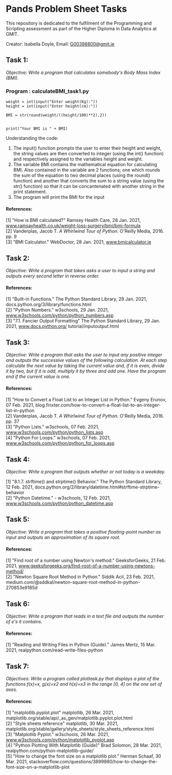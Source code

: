 # Pands Problem Sheet Tasks
This repository is dedicated to the fulfilment of the Programming and Scripting assessment as part of the Higher Diploma in Data Analytics at GMIT.</br>

Creator: Isabella Doyle, Email: G00398800@gmit.ie

## Task 1:

*Objective: Write a program that calculates somebody's Body Mass Index (BMI).*
### Program : calculateBMI_task1.py
```
weight = int(input("Enter weight(Kg):"))       
height = int(input("Enter height(cm):"))        

BMI = str(round(weight/((height/100)**2),2))


print("Your BMI is " + BMI)
```
Understanding the code: 

1. The input() function prompts the user to enter their height and weight, the string values are then converted to integer (using the int() function) and respectively assigned to the variables height and weight. 
2. The variable BMI contains the mathematical equation for calculating BMI. Also contained in the variable are 2 functions; one which rounds the sum of the equation to two decimal places (using the round() function) and another that converts the sum to a string value (using the str() function) so that it can be concantenated with another string in the print statement. 
3. The program will print the BMI for the input

#### References:

[1] "How is BMI calculated?" Ramsey Health Care, 28 Jan. 2021,
www.ramsayhealth.co.uk/weight-loss-surgery/bmi/bmi-formula</br>
[2] Vanderplas, Jacob T. *A Whirlwind Tour of Python.* O'Reilly Media, 2016. pp. 9</br>
[3] "BMI Calculator." WebDoctor, 28 Jan. 2021, www.bmicalculator.ie 

## Task 2:

*Objective: Write a program that takes asks a user to input a string and outputs every second letter in reverse order.*
#### References:

[1] "Built-in Functions." The Python Standard Library, 29 Jan. 2021, docs.python.org/3/library/functions.html</br> 
[2] "Python Numbers." w3schools, 29 Jan. 2021, www.w3schools.com/python/python_numbers.asp</br>
[3] "7.1. Fancier Output Formatting" The Python Standard Library, 29 Jan. 2021, www.docs.python.org/          tutorial/inputoutput.html

## Task 3:

*Objective: Write a program that asks the user to input any positive integer and outputs the successive values of the following calculation. At each step calculate the next value by taking the current value and, if it is even, divide it by two, but if it is odd, multiply it by three and add one. Have the program end if the current value is one.*
#### References:

[1] "How to Convert a Float List to an Integer List in Python." Evgeny Erunov, 07 Feb. 2021, blog.finxter.com/how-to-convert-a-float-list-to-an-integer-list-in-python</br>
[2] Vanderplas, Jacob T. *A Whirlwind Tour of Python.* O'Reilly Media, 2016. pp. 37</br>
[3] "Python Lists." w3schools, 07 Feb. 2021, www.w3schools.com/python/python_lists.asp</br>
[4] "Python For Loops." w3schools, 07 Feb. 2021, www.w3schools.com/python/python_for_loops.asp

## Task 4:

*Objective: Write a program that outputs whether or not today is a weekday.*

[1] "8.1.7. strftime() and strptime() Behavior." The Python Standard Library, 12 Feb. 2021, docs.python.org/2/library/datetime.html#strftime-strptime-behavior</br>
[2] "Python Datetime." - w3schools, 12 Feb. 2021, www.w3schools.com/python/python_datetime.asp

## Task 5:
*Objective: Write a program that takes a positive floating-point number as input and outputs an approximation of its square root.*
#### References:

[1] "Find root of a number using Newton's method." GeeksforGeeks, 21 Feb. 2021, www.geeksforgeeks.org/find-root-of-a-number-using-newtons-method/</br>
[2] "Newton Square Root Method in Python." Siddik Acil, 23 Feb. 2021, medium.com/@sddkal/newton-square-root-method-in-python-270853e9185d

## Task 6:
*Objective: Write a program that reads in a text file and outputs the number of e's it contains.*
#### References:

[1] "Reading and Writing Files in Python (Guide)." James Mertz, 15 Mar. 2021, realpython.com/read-write-files-python

## Task 7:
*Objectives: Write a program called plottask.py that displays a plot of the functions f(x)=x, g(x)=x2 and h(x)=x3 in the range [0, 4] on the one set of axes.*
#### References:

[1] "matplotlib.pyplot.plot" matplotlib, 26 Mar. 2021, matplotlib.org/stable/api/_as_gen/matplotlib.pyplot.plot.html</br>
[2] "Style sheets reference" matplotlib, 30 Mar. 2021, matplotlib.org/stable/gallery/style_sheets/style_sheets_reference.html</br>
[3] "Matplotlib Pyplot." w3schools, 26 Mar. 2021, www.w3schools.com/python/matplotlib_pyplot.asp</br>
[4] "Python Plotting With Matplotlib (Guide)" Brad Solomon, 28 Mar. 2021, realpython.com/python-matplotlib-guide/</br>
[5] "How to change the font size on a matplotlib plot." Herman Schaaf, 30 Mar. 2021, stackoverflow.com/questions/3899980/how-to-change-the-font-size-on-a-matplotlib-plot